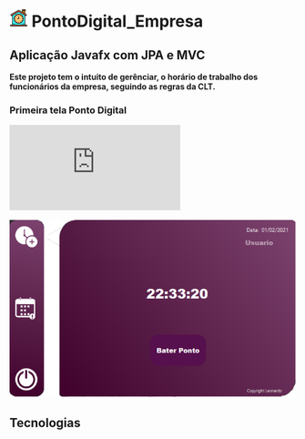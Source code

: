 # ![Relogio](https://github.com/leosant/AssetsforRepository/blob/main/clock.png) PontoDigital_Empresa
## Aplicação Javafx com JPA e MVC
**Este projeto tem o intuito de gerênciar, o horário de trabalho dos funcionários da empresa, seguindo as regras da CLT.** 

### Primeira tela Ponto Digital

![1. Controller](https://github.com/leosant/PontoDigital_Empresa/blob/main/src/com/pontoDigital/Controllers/Controller.java)

![primeiraTela](https://github.com/leosant/AssetsforRepository/blob/main/PontoDigital_PrimTela.png)

## Tecnologias

